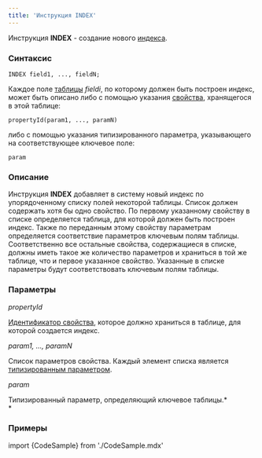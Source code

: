 ```yaml
---
title: 'Инструкция INDEX'
---
```


Инструкция **INDEX** - создание нового [индекса](Индексы.md).

### Синтаксис

    INDEX field1, ..., fieldN;

Каждое поле [таблицы](Таблицы.md) *fieldi*, по которому должен быть построен индекс, может быть описано либо с помощью указания [свойства](Свойства.md), хранящегося в этой таблице:

    propertyId(param1, ..., paramN)

либо с помощью указания типизированного параметра, указывающего на соответствующее ключевое поле: 

    param

### Описание

Инструкция **INDEX** добавляет в систему новый индекс по упорядоченному списку полей некоторой таблицы. Список должен содержать хотя бы одно свойство. По первому указанному свойству в списке определяется таблица, для которой должен быть построен индекс. Также по переданным этому свойству параметрам определяется соответствие параметров ключевым полям таблицы. Соответственно все остальные свойства, содержащиеся в списке, должны иметь такое же количество параметров и храниться в той же таблице, что и первое указанное свойство. Указанные в списке параметры будут соответствовать ключевым полям таблицы.

### Параметры

*propertyId*

[Идентификатор свойства](Идентификаторы.md#propertyid-broken), которое должно храниться в таблице, для которой создается индекс.

*param1, ..., paramN*

Список параметров свойства. Каждый элемент списка является [типизированным параметром](Идентификаторы.md#paramid-broken).

*param*

Типизированный параметр, определяющий ключевое таблицы.*  
*

### Примеры


import {CodeSample} from './CodeSample.mdx'

<CodeSample url="https://documentation.lsfusion.org/sample?file=InstructionSample&block=index"/>

  
